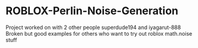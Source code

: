 # ROBLOX-Perlin-Noise-Generation
Project worked on with 2 other people superdude194 and iyagarut-888
Broken but good examples for others who want to try out roblox math.noise stuff
